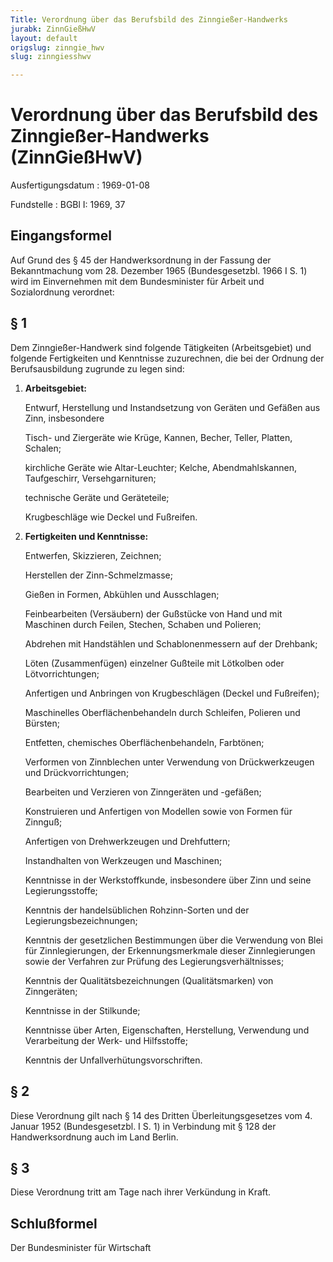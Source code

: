 ```yaml
---
Title: Verordnung über das Berufsbild des Zinngießer-Handwerks
jurabk: ZinnGießHwV
layout: default
origslug: zinngie_hwv
slug: zinngiesshwv

---
```


# Verordnung über das Berufsbild des Zinngießer-Handwerks (ZinnGießHwV)

Ausfertigungsdatum
:   1969-01-08

Fundstelle
:   BGBl I: 1969, 37



## Eingangsformel

Auf Grund des § 45 der Handwerksordnung in der Fassung der Bekanntmachung vom 28. Dezember 1965 (Bundesgesetzbl. 1966 I S. 1) wird im Einvernehmen mit dem Bundesminister für Arbeit und Sozialordnung verordnet:


## § 1

Dem Zinngießer-Handwerk sind folgende Tätigkeiten (Arbeitsgebiet) und folgende Fertigkeiten und Kenntnisse zuzurechnen, die bei der Ordnung der Berufsausbildung zugrunde zu legen sind:

1.  **Arbeitsgebiet:**

    Entwurf, Herstellung und Instandsetzung von Geräten und Gefäßen aus Zinn, insbesondere

    Tisch- und Ziergeräte wie Krüge, Kannen, Becher, Teller, Platten, Schalen;

    kirchliche Geräte wie Altar-Leuchter; Kelche, Abendmahlskannen, Taufgeschirr, Versehgarnituren;

    technische Geräte und Geräteteile;

    Krugbeschläge wie Deckel und Fußreifen.


2.  **Fertigkeiten und Kenntnisse:**

    Entwerfen, Skizzieren, Zeichnen;

    Herstellen der Zinn-Schmelzmasse;

    Gießen in Formen, Abkühlen und Ausschlagen;

    Feinbearbeiten (Versäubern) der Gußstücke von Hand und mit Maschinen durch Feilen, Stechen, Schaben und Polieren;

    Abdrehen mit Handstählen und Schablonenmessern auf der Drehbank;

    Löten (Zusammenfügen) einzelner Gußteile mit Lötkolben oder Lötvorrichtungen;

    Anfertigen und Anbringen von Krugbeschlägen (Deckel und Fußreifen);

    Maschinelles Oberflächenbehandeln durch Schleifen, Polieren und Bürsten;

    Entfetten, chemisches Oberflächenbehandeln, Farbtönen;

    Verformen von Zinnblechen unter Verwendung von Drückwerkzeugen und Drückvorrichtungen;

    Bearbeiten und Verzieren von Zinngeräten und -gefäßen;

    Konstruieren und Anfertigen von Modellen sowie von Formen für Zinnguß;

    Anfertigen von Drehwerkzeugen und Drehfuttern;

    Instandhalten von Werkzeugen und Maschinen;

    Kenntnisse in der Werkstoffkunde, insbesondere über Zinn und seine Legierungsstoffe;

    Kenntnis der handelsüblichen Rohzinn-Sorten und der Legierungsbezeichnungen;

    Kenntnis der gesetzlichen Bestimmungen über die Verwendung von Blei für Zinnlegierungen, der Erkennungsmerkmale dieser Zinnlegierungen sowie der Verfahren zur Prüfung des Legierungsverhältnisses;

    Kenntnis der Qualitätsbezeichnungen (Qualitätsmarken) von Zinngeräten;

    Kenntnisse in der Stilkunde;

    Kenntnisse über Arten, Eigenschaften, Herstellung, Verwendung und Verarbeitung der Werk- und Hilfsstoffe;

    Kenntnis der Unfallverhütungsvorschriften.





## § 2

Diese Verordnung gilt nach § 14 des Dritten Überleitungsgesetzes vom 4. Januar 1952 (Bundesgesetzbl. I S. 1) in Verbindung mit § 128 der Handwerksordnung auch im Land Berlin.


## § 3

Diese Verordnung tritt am Tage nach ihrer Verkündung in Kraft.


## Schlußformel

Der Bundesminister für Wirtschaft

